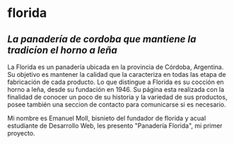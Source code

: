 # florida
## _La panadería de cordoba que mantiene la tradicíon el horno a leña_

La Florida es un panadería ubicada en  la provincia de Córdoba, Argentina. Su objetivo es mantener la calidad que la caracteriza en todas las etapa de fabricación de cada   producto. Lo que distingue a Florida es su cocción en horno a leña, desde su fundación en 1946.
Su página esta realizada con la finalidad de conocer un poco de su historia y la variedad de sus productos, posee también una seccion de contacto para comunicarse si es necesario.

Mi nombre es Emanuel Moll, bisnieto del fundador de florida y acual estudiante de Desarrollo Web, les presento "Panadería Florida", mi primer proyecto. 

